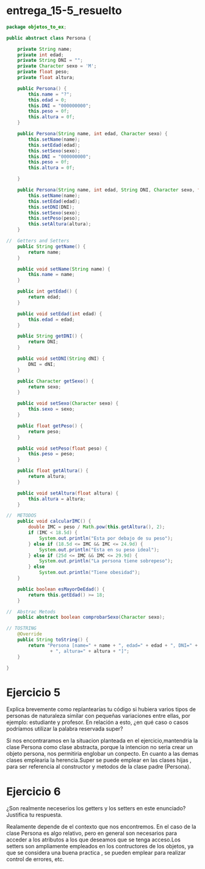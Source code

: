 # entrega_15-5_resuelto
```java
package objetos_to_ex;

public abstract class Persona {

	private String name;
	private int edad;
	private String DNI = "";
	private Character sexo = 'M';
	private float peso;
	private float altura;

	public Persona() {
		this.name = "?";
		this.edad = 0;
		this.DNI = "000000000";
		this.peso = 0f;
		this.altura = 0f;
	}

	public Persona(String name, int edad, Character sexo) {
		this.setName(name);
		this.setEdad(edad);
		this.setSexo(sexo);
		this.DNI = "000000000";
		this.peso = 0f;
		this.altura = 0f;

	}

	public Persona(String name, int edad, String DNI, Character sexo, float peso, float altura) {
		this.setName(name);
		this.setEdad(edad);
		this.setDNI(DNI);
		this.setSexo(sexo);
		this.setPeso(peso);
		this.setAltura(altura);
	}

//	Getters and Setters
	public String getName() {
		return name;
	}

	public void setName(String name) {
		this.name = name;
	}

	public int getEdad() {
		return edad;
	}

	public void setEdad(int edad) {
		this.edad = edad;
	}

	public String getDNI() {
		return DNI;
	}

	public void setDNI(String dNI) {
		DNI = dNI;
	}

	public Character getSexo() {
		return sexo;
	}

	public void setSexo(Character sexo) {
		this.sexo = sexo;
	}

	public float getPeso() {
		return peso;
	}

	public void setPeso(float peso) {
		this.peso = peso;
	}

	public float getAltura() {
		return altura;
	}

	public void setAltura(float altura) {
		this.altura = altura;
	}

//	METODOS
	public void calcularIMC() {
		double IMC = peso / Math.pow(this.getAltura(), 2);
		if (IMC < 18.5d) {
			System.out.println("Esta por debajo de su peso");
		} else if (18.5d <= IMC && IMC <= 24.9d) {
			System.out.println("Esta en su peso ideal");
		} else if (25d <= IMC && IMC <= 29.9d) {
			System.out.println("La persona tiene sobrepeso");
		} else
			System.out.println("Tiene obesidad");
	}

	public boolean esMayorDeEdad() {
		return this.getEdad() >= 18;
	}

//  Abstrac Metods
	public abstract boolean comprobarSexo(Character sexo);

// TOSTRING
	@Override
	public String toString() {
		return "Persona [name=" + name + ", edad=" + edad + ", DNI=" + DNI + ", sexo=" + sexo + ", peso=" + peso
				+ ", altura=" + altura + "]";
	}

}
```
# Ejercicio 5

Explica brevemente como replantearías tu código si hubiera varios tipos de personas de
naturaleza similar con pequeñas variaciones entre ellas, por ejemplo: estudiante y
profesor. En relación a esto, ¿en qué caso o casos podríamos utilizar la palabra
reservada super?


Si nos encontraramos en la situacion planteada en el ejercicio,mantendria la clase Persona como clase abstracta,
porque la intencion no seria crear un objeto persona, nos permitiria englobar un conpecto. En cuanto a las demas
clases emplearia la herencia.Super se puede emplear en las clases hijas , para ser referencia al constructor y
metodos de la clase padre (Persona).


# Ejercicio 6

¿Son realmente neceserios los getters y los setters en este enunciado? Justifica tu
respuesta.

Realamente depende de el contexto que nos encontremos. En el caso de la clase Persona es algo relativo, pero 
en general son necesarios para acceder a los atributos  a los que deseamos que se tenga acceso.Los setters son 
ampliamente empleados en los contructores de los objetos, ya que se considera una buena practica , se pueden emplear
para realizar control de errores, etc.



